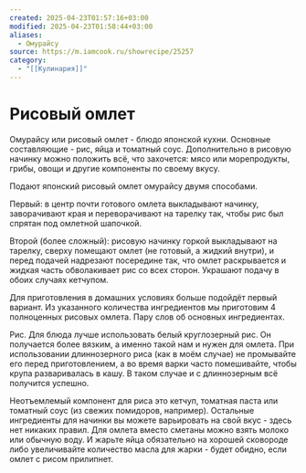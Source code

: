```yaml
---
created: 2025-04-23T01:57:16+03:00
modified: 2025-04-23T01:58:44+03:00
aliases:
  - Омурайсу
source: https://m.iamcook.ru/showrecipe/25257
category:
  - "[[Кулинария]]"
---
```


# Рисовый омлет

Омурайсу или рисовый омлет - блюдо японской кухни. Основные составляющие - рис, яйца и томатный соус. Дополнительно в рисовую начинку можно положить всё, что захочется: мясо или морепродукты, грибы, овощи и другие компоненты по своему вкусу.

Подают японский рисовый омлет омурайсу двумя способами.

Первый: в центр почти готового омлета выкладывают начинку, заворачивают края и переворачивают на тарелку так, чтобы рис был спрятан под омлетной шапочкой.

Второй (более сложный): рисовую начинку горкой выкладывают на тарелку, сверху помещают омлет (не готовый, а жидкий внутри), и перед подачей надрезают посередине так, что омлет раскрывается и жидкая часть обволакивает рис со всех сторон. Украшают подачу в обоих случаях кетчупом.

Для приготовления в домашних условиях больше подойдёт первый вариант. Из указанного количества ингредиентов мы приготовим 4 полноценных рисовых омлета. Пару слов об основных ингредиентах.

Рис. Для блюда лучше использовать белый круглозерный рис. Он получается более вязким, а именно такой нам и нужен для омлета. При использовании длиннозерного риса (как в моём случае) не промывайте его перед приготовлением, а во время варки часто помешивайте, чтобы крупа разваривалась в кашу. В таком случае и с длиннозерным всё получится успешно.

Неотъемлемый компонент для риса это кетчуп, томатная паста или томатный соус (из свежих помидоров, например). Остальные ингредиенты для начинки вы можете варьировать на свой вкус - здесь нет никаких правил. Для омлета вместо сметаны можно взять молоко или обычную воду. И жарьте яйца обязательно на хорошей сковороде либо увеличивайте количество масла для жарки - будет обидно, если омлет с рисом прилипнет.
